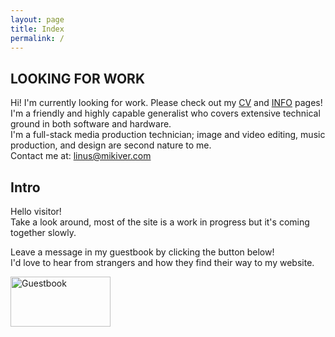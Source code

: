 ```yaml
---
layout: page
title: Index
permalink: /
---
```


## LOOKING FOR WORK

Hi! I'm currently looking for work. Please check out my [CV](/cv) and [INFO](/info) pages!\
I'm a friendly and highly capable generalist who covers extensive technical ground in both software and hardware.\
I'm a full-stack media production technician; image and video editing, music production, and design are second nature to me.\
Contact me at: linus@mikiver.com

## Intro

Hello visitor!\
Take a look around, most of the site is a work in progress but it's coming together slowly.

Leave a message in my guestbook by clicking the button below!\
I'd love to hear from strangers and how they find their way to my website.

<a href="http://users2.smartgb.com/g/g.php?a=s&i=g26-40523-2d"><img alt="Guestbook" border="0" src="http://extras2.smartgb.com/b/gb_80x40.gif" width="160" height="80"></a>
